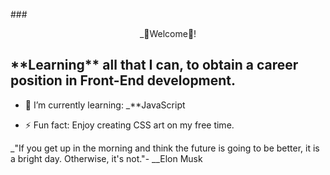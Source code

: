 ###<center> _🦋Welcome🦋! </center>

  <h2> **Learning** all that I can, to obtain a career position in Front-End development.</h2>

  - 🌱 I’m currently learning: _**JavaScript
  
  - ⚡ Fun fact: Enjoy creating CSS art on my free time. 
  
  _"If you get up in the morning and think the future is going to be better, it is a bright day. Otherwise, it's not."- __Elon Musk
  

<!--
**JenniferSmith007/JenniferSmith007** is a ✨ _special_ ✨ repository because its `README.md` (this file) appears on your GitHub profile.

Here are some ideas to get you started:

- 🔭 I’m currently working on ...
- 🌱 I’m currently learning ...
- 👯 I’m looking to collaborate on ...
- 🤔 I’m looking for help with ...
- 💬 Ask me about ...
- 📫 How to reach me: ...
- 😄 Pronouns: ...
- ⚡ Fun fact: ...
-->
